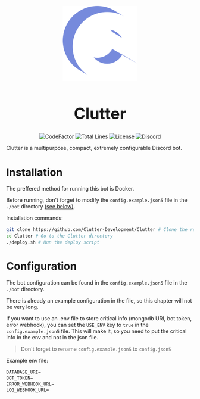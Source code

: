 <div align="center">
    <p style="margin-bottom: 0 !important;">
        <img alt="Clutter Logo" src="https://github.com/Clutter-Development/clutter-development.github.io/blob/master/assets/logo.png" width=200>
    </p>
    <h1 style="font-size: 3em">Clutter</h1>

[![CodeFactor](https://www.codefactor.io/repository/github/clutter-development/clutter/badge)](https://www.codefactor.io/repository/github/clutter-development/clutter)
![Total Lines](https://img.shields.io/tokei/lines/github/Clutter-Development/Clutter)
[![License](https://img.shields.io/badge/license-GPL_3.0-success)](LICENSE)
[![Discord](https://img.shields.io/discord/944535258722861106?color=success&label=discord&logo=discord&logoColor=white)](https://discord.gg/mVKkMZRPQE)
</div>

Clutter is a multipurpose, compact, extremely configurable Discord bot.

# Installation

The preffered method for running this bot is Docker.

Before running, don't forget to modify the `config.example.json5` file in the `./bot`
directory [(see below)](#configuration).

Installation commands:

```bash
git clone https://github.com/Clutter-Development/Clutter # Clone the repo
cd Clutter # Go to the Clutter directory
./deploy.sh # Run the deploy script
```

# Configuration

The bot configuration can be found in the `config.example.json5` file in the `./bot` directory.

There is already an example configuration in the file, so this chapter will not be very long.

If you want to use an .env file to store critical info (mongodb URI, bot token, error webhook), you can set
the `USE_ENV` key to `true` in the `config.example.json5` file. This will make it, so you need to put the critical info
in the env and not in the json file.
> Don't forget to rename `config.example.json5` to `config.json5`

Example env file:

```
DATABASE_URI=
BOT_TOKEN=
ERROR_WEBHOOK_URL=
LOG_WEBHOOK_URL=
```
